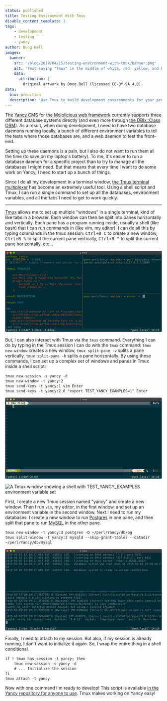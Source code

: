 ```yaml
---
status: published
title: Testing Environment With Tmux
disable_content_template: 1
tags:
    - development
    - testing
    - yancy
author: Doug Bell
images:
  banner:
    src: '/blog/2019/04/15/testing-environment-with-tmux/banner.png'
    alt: 'Text saying "Tmux" in the middle of white, red, yellow, and blue boxes containing shell output separated by thick black lines. Original artwork by Doug Bell'
    data:
      attribution: |-
        Original artwork by Doug Bell (licensed CC-BY-SA 4.0).
data:
  bio: preaction
  description: 'Use Tmux to build development environments for your projects'
---
```


The [Yancy CMS](http://preaction.me/yancy) for the [Mojolicious web
framework](http://mojolicious.org) currently supports three different
database systems directly (and even more through [the DBIx::Class
ORM](http://dbix-class.org)). As a result, when doing development,
I need to have two database daemons running locally, a bunch of
different environment variables to tell the tests where those databases
are, and a web daemon to test the front-end.

Setting up these daemons is a pain, but I also do not want to run them
all the time (to save on my laptop's battery). To me, it's easier to run
a database daemon for a specific project than to try to manage all the
databases I might need. But that means that every time I want to do some
work on Yancy, I need to start up a bunch of things.

Since I do all my development in a terminal window, [the Tmux terminal
multiplexer](http://tmux.github.io) has become an extremely useful tool.
Using a shell script and Tmux, I can run a single command to set up all
the databases, environment variables, and all the tabs I need to get to
work quickly.

---

[Tmux](http://tmux.github.io) allows me to set up multiple "windows" in
a single terminal, kind of like tabs in a browser. Each window can then
be split into panes horizontally and vertically. Each pane has a program
running inside, usually a shell (like bash) that I can run commands in
(like vim, my editor). I can do all this by typing commands in the tmux
session: <kbd>Ctrl+B C</kbd> to create a new window, <kbd>Ctrl+B %</kbd>
to split the current pane vertically, <kbd>Ctrl+B "</kbd> to split the
current pane horizontally, etc...

![A Tmux window showing three panes with Vim and other commands running](tmux-example.png)

But, I can also interact with Tmux via the `tmux` command. Everything
I can do by typing in the Tmux session I can do with the `tmux` command:
`tmux new-window` creates a new window, `tmux split-pane -v` splits
a pane vertically, `tmux split-pane -h` splits a pane horizontally. By
using these commands, I can set up a complex set of windows and panes in
Tmux inside a shell script:

    tmux new-session -s yancy -d
    tmux new-window -t yancy:2
    tmux send-keys -t yancy:1 vim Enter
    tmux send-keys -t yancy:2.0 "export TEST_YANCY_EXAMPLES=1" Enter

![A Tmux window showing the Vim editor](window-1.png)

![A Tmux window showing a shell with TEST_YANCY_EXAMPLES environment
variable set](window-2.png)

First, I create a new Tmux session named "yancy" and create a new
window. Then I run `vim`, my editor, in the first window, and set up an
environment variable in the second window. Next I need to run my
databases. I create a new window to run
[Postgres](https://www.postgresql.org) in one pane, and then split that
pane to run [MySQL](https://www.mysql.com) in the other pane.

    tmux new-window -t yancy:3 postgres -D ~/perl/Yancy/db/pg
    tmux split-window -t yancy:3 mysqld --skip-grant-tables --datadir ~/perl/Yancy/db/mysql

![A Tmux window with two panes showing Postgres and MySQL running](window-3.png)

Finally, I need to attach to my session. But also, if my session is
already running, I don't want to initialize it again. So, I wrap the
entire thing in a shell conditional.

    if ! tmux has-session -t yancy; then
        tmux new-session -s yancy -d
        # ... Initialize the session
    fi
    tmux attach -t yancy

Now with one command I'm ready to develop! This script is available [in
the Yancy repository for anyone to
use](https://github.com/preaction/Yancy/blob/master/xt/tmux-layout.sh).
Tmux makes working on Yancy easy!
